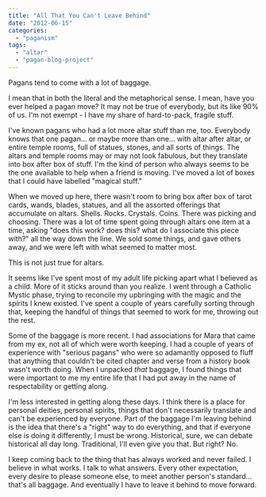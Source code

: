 ```yaml
---
title: "All That You Can't Leave Behind"
date: "2012-06-15"
categories: 
  - "paganism"
tags: 
  - "altar"
  - "pagan-blog-project"
---
```


Pagans tend to come with a lot of baggage.

I mean that in both the literal and the metaphorical sense. I mean, have you ever helped a pagan move? It may not be true of everybody, but its like 90% of us. I'm not exempt - I have my share of hard-to-pack, fragile stuff.

I've known pagans who had a lot more altar stuff than me, too. Everybody knows that one pagan... or maybe more than one... with altar after altar, or entire temple rooms, full of statues, stones, and all sorts of things. The altars and temple rooms may or may not look fabulous, but they translate into box after box of stuff. I'm the kind of person who always seems to be the one available to help when a friend is moving. I've moved a lot of boxes that I could have labelled "magical stuff."

When we moved up here, there wasn't room to bring box after box of tarot cards, wands, blades, statues, and all the assorted offerings that accumulate on altars. Shells. Rocks. Crystals. Coins. There was picking and choosing. There was a lot of time spent going through altars one item at a time, asking "does this work? does this? what do I associate this piece with?" all the way down the line. We sold some things, and gave others away, and we were left with what seemed to matter most.

This is not just true for altars.

It seems like I've spent most of my adult life picking apart what I believed as a child. More of it sticks around than you realize. I went through a Catholic Mystic phase, trying to reconcile my upbringing with the magic and the spirits I knew existed. I've spent a couple of years carefully sorting through that, keeping the handful of things that seemed to work for me, throwing out the rest.

Some of the baggage is more recent. I had associations for Mara that came from my ex, not all of which were worth keeping. I had a couple of years of experience with "serious pagans" who were so adamantly opposed to fluff that anything that couldn't be cited chapter and verse from a history book wasn't worth doing. When I unpacked _that_ baggage, I found things that were important to me my entire life that I had put away in the name of respectability or getting along.

I'm less interested in getting along these days. I think there is a place for personal deities, personal spirits, things that don't necessarily translate and can't be experienced by everyone. Part of the baggage I'm leaving behind is the idea that there's a "right" way to do everything, and that if everyone else is doing it differently, I must be wrong. Historical, sure, we can debate historical all day long. Traditional, I'll even give you that. But right? No.

I keep coming back to the thing that has always worked and never failed. I believe in what works. I talk to what answers. Every other expectation, every desire to please someone else, to meet another person's standard... that's all baggage. And eventually I have to leave it behind to move forward.
